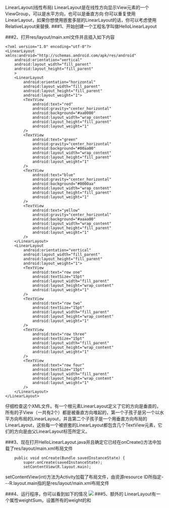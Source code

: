 LinearLayout(线性布局)
LinearLayout是在线性方向显示View元素的一个ViewGroup，可以是水平方向，也可以是垂直方向
你可以重复使用LinearLayout，如果你想使用嵌套多层的LinearLayout的话，你可以考虑使用RelativeLayout来替换.
###1、开始创建一个工程名字叫做HelloLinearLayout
 
###2、打开res/layout/main.xml文件并且插入如下内容
```
<?xml version="1.0" encoding="utf-8"?>  
<LinearLayout xmlns:android="http://schemas.android.com/apk/res/android"  
    android:orientation="vertical"  
    android:layout_width="fill_parent"  
    android:layout_height="fill_parent"  
    >  
    <LinearLayout  
        android:orientation="horizontal"  
        android:layout_width="fill_parent"  
        android:layout_height="fill_parent"  
        android:layout_weight="1">  
        <TextView  
            android:text="red"  
            android:gravity="center_horizontal"  
            android:background="#aa0000"  
            android:layout_width="wrap_content"  
            android:layout_height="fill_parent"  
            android:layout_weight="1"  
        />  
        <TextView  
            android:text="green"  
            android:gravity="center_horizontal"  
            android:background="#00aa00"  
            android:layout_width="wrap_content"  
            android:layout_height="fill_parent"  
            android:layout_weight="1"  
        />  
        <TextView  
            android:text="blue"  
            android:gravity="center_horizontal"  
            android:background="#0000aa"  
            android:layout_width="wrap_content"  
            android:layout_height="fill_parent"  
            android:layout_weight="1"  
        />  
        <TextView  
            android:text="yellow"  
            android:gravity="center_horizontal"  
            android:background="#aaaa00"  
            android:layout_width="wrap_content"  
            android:layout_height="fill_parent"  
            android:layout_weight="1"  
        />  
    </LinearLayout>  
    <LinearLayout  
        android:orientation="vertical"  
        android:layout_width="fill_parent"  
        android:layout_height="fill_parent"  
        android:layout_weight="1">  
        <TextView  
            android:text="row one"  
            android:textSize="15pt"  
            android:layout_width="fill_parent"  
            android:layout_height="wrap_content"  
            android:layout_weight="1"  
        />  
        <TextView  
            android:text="row two"  
            android:textSize="15pt"  
            android:layout_width="fill_parent"  
            android:layout_height="wrap_content"  
            android:layout_weight="1"  
        />  
        <TextView  
            android:text="row three"  
            android:textSize="15pt"  
            android:layout_width="fill_parent"  
            android:layout_height="wrap_content"  
            android:layout_weight="1"  
        />  
        <TextView  
            android:text="row four"  
            android:textSize="15pt"  
            android:layout_width="fill_parent"  
            android:layout_height="wrap_content"  
            android:layout_weight="1"  
        />  
    </LinearLayout>  
</LinearLayout>  
```
 仔细检查这个XML文件。有一个根元素LinearLayout定义了它的方向是垂直的，所有的子View（一共有2个）都是被垂直方向堆起的，第一个子孩子是另一个以水平方向布局的LinearLayout，并且第二个子孩子是一个用垂直方向布局的LinearLayout，这些每一个被嵌套的LinearLayout都包含几个TextView元素，它们的方向是由父LinearLayout标签所定义。
 
###3、现在打开HelloLinearLayout.java并且确定它已经在onCreate()方法中加载了res/layout/main.xml布局文件
```
    public void onCreate(Bundle savedInstanceState) {
        super.onCreate(savedInstanceState);
        setContentView(R.layout.main);
```
setContentView(int)方法为Activity加载了布局文件，由资源resource ID所指定---R.layout.main指的是res/layout/main.xml布局文件

###4、运行程序，你可以看到如下的情况
![](http://dl.iteye.com/upload/attachment/448054/5391e67d-abe1-3609-9754-c3d69f167b2b.gif)
###5、额外的
LinearLayout有一个属性weightSum。设置所有的weight的和
